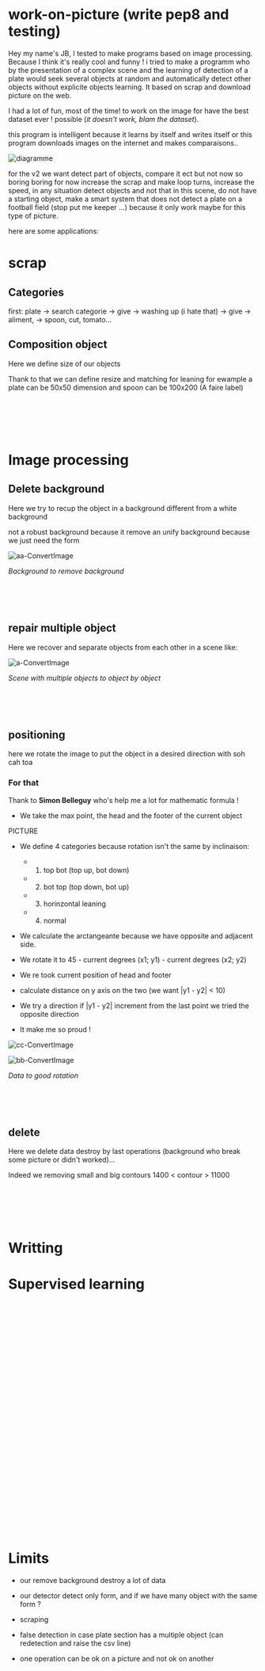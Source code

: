 # work-on-picture (write pep8 and testing)

Hey my name's JB, I tested to make programs based on image processing. Because I think it's really cool and funny ! i tried to make a programm who by the presentation of a complex scene and the learning of detection of a plate would seek several objects at random and automatically detect other objects without explicite objects learning. It based on scrap and download picture on the web. 

I had a lot of fun, most of the time! to work on the image for have the best dataset ever ! possible (<em>it doesn't work, blam the dataset</em>).


this program is intelligent because it learns by itself and writes itself or this program downloads images on the internet and makes comparaisons..



![diagramme](https://user-images.githubusercontent.com/54853371/67506530-7e390b00-f68d-11e9-8085-913d96b38d0e.png)

for the v2 we want detect part of objects, compare it ect but not now so boring boring for now increase the scrap and make loop turns, increase the speed, in any situation detect objects and not that in this scene, do not have a starting object, make a smart system that does not detect a plate on a football field (stop put me keeper ...) because it only work maybe for this type of picture.




here are some applications:





<h1>scrap</h1>

<h2>Categories</h2>

first: plate ->  search categorie -> give -> washing up (i hate that) -> give -> aliment, -> spoon, cut, tomato...

<h2>Composition object</h2>

Here we define size of our objects

Thank to that we can define resize and matching for leaning for ewample a plate can be 50x50 dimension and spoon can be 100x200 (A faire label)

<br><br><br><br>

<h1>Image processing</h1>


<h2>Delete background</h2>

Here we try to recup the object in a background different from a white background 

not a robust background because it remove an unify background because we just need the form

![aa-ConvertImage](https://user-images.githubusercontent.com/54853371/67151961-803a4d00-f2ce-11e9-8b6c-12888f8b0f5c.png)

<em>Background to remove background</em>

<br><br><br>



<h2>repair multiple object</h2>

Here we recover and separate objects from each other in a scene like:

![a-ConvertImage](https://user-images.githubusercontent.com/54853371/67152924-c77d0980-f2df-11e9-9a47-8c671cad8bbe.png)

<em>Scene with multiple objects to object by object</em>

<br><br><br>

<h2>positioning</h2>

here we rotate the image to put the object in a desired direction with soh cah toa

<h3>For that</h3>

Thank to <strong>Simon Belleguy</strong> who's help me a lot for mathematic formula !

- We take the max point, the head and the footer of the current object

PICTURE

- We define 4 categories because rotation isn't the same by inclinaison:
 
  - 1) top bot (top up, bot down)
  
  - 2) bot top (top down, bot up)
  
  - 3) horinzontal leaning
  
  - 4) normal

- We calculate the arctangeante because we have opposite and adjacent side.

- We rotate it to 45 - current degrees (x1; y1) - current degrees (x2; y2) 

- We re took current position of head and footer

- calculate distance on y axis on the two (we want |y1 - y2| < 10)

- We try a direction if |y1 - y2| increment from the last point we tried the opposite direction

- It make me so proud !

![cc-ConvertImage](https://user-images.githubusercontent.com/54853371/67152972-5a6a7380-f2e1-11e9-96ec-17d701f1d5d4.png)

![bb-ConvertImage](https://user-images.githubusercontent.com/54853371/67152957-f182fb80-f2e0-11e9-8a12-cd832d0d4ce7.png)

<em>Data to good rotation</em>

<br><br><br>

<h2>delete</h2>

Here we delete data destroy by last operations (background who break some picture or didn't worked)...

Indeed we removing small and big contours 1400 < contour > 11000

<br><br><br><br>


<h1>Writting</h1>

<h1>Supervised learning<h1>












<br><br><br><br><br><br><br><br><br><br><br><br><br>
<h1>Limits</h1>

 - our remove background destroy a lot of data
 
 - our detector detect only form, and if we have many object with the same form ?
 
 - scraping
 
 - false detection in case plate section has a multiple object (can redetection and raise the csv line)
 
 - one operation can be ok on a picture and not ok on another
